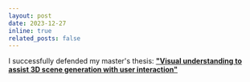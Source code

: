 ```yaml
---
layout: post
date: 2023-12-27
inline: true
related_posts: false
---
```


I successfully defended my master's thesis: **<a href="#">"Visual understanding to assist 3D scene generation with user interaction"</a>**
